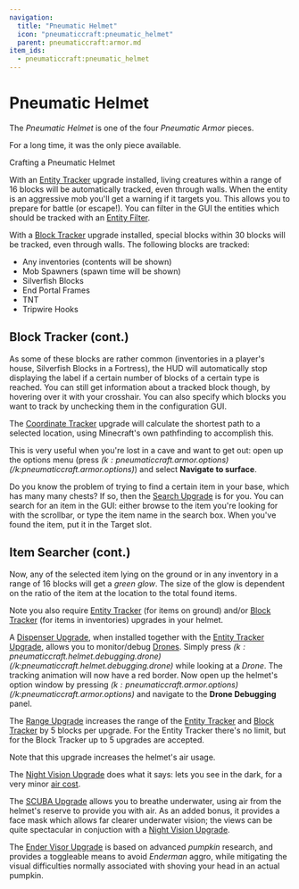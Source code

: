 ```yaml
---
navigation:
  title: "Pneumatic Helmet"
  icon: "pneumaticcraft:pneumatic_helmet"
  parent: pneumaticcraft:armor.md
item_ids:
  - pneumaticcraft:pneumatic_helmet
---
```


# Pneumatic Helmet

The *Pneumatic Helmet* is one of the four *Pneumatic Armor* pieces.

For a long time, it was the only piece available.

Crafting a Pneumatic Helmet

<Recipe id="pneumaticcraft:pneumatic_helmet" />

<a name="entity_tracker"></a>
<ItemImage id="pneumaticcraft:entity_tracker_upgrade" />

With an [Entity Tracker](../base_concepts/upgrades.md#entity_tracker) upgrade installed, living creatures within a range of 16 blocks will be automatically tracked, even through walls. When the entity is an aggressive mob you'll get a warning if it targets you. This allows you to prepare for battle (or escape!). You can filter in the GUI the entities which should be tracked with an [Entity Filter](../base_concepts/entity_filter.md).

<ItemImage id="pneumaticcraft:block_tracker_upgrade" />

With a [Block Tracker](../base_concepts/upgrades.md#block_tracker) upgrade installed, special blocks within 30 blocks will be tracked, even through walls. The following blocks are tracked:
- Any inventories (contents will be shown)
- Mob Spawners (spawn time will be shown)
- Silverfish Blocks
- End Portal Frames
- TNT
- Tripwire Hooks

## Block Tracker (cont.)

As some of these blocks are rather common (inventories in a player's house, Silverfish Blocks in a Fortress), the HUD will automatically stop displaying the label if a certain number of blocks of a certain type is reached. You can still get information about a tracked block though, by hovering over it with your crosshair. You can also specify which blocks you want to track by unchecking them in the configuration GUI.

<ItemImage id="pneumaticcraft:coordinate_tracker_upgrade" />

The [Coordinate Tracker](../base_concepts/upgrades.md#coordinate_tracker) upgrade will calculate the shortest path to a selected location, using Minecraft's own pathfinding to accomplish this.

This is very useful when you're lost in a cave and want to get out: open up the options menu (press *$(k:pneumaticcraft.armor.options)$(/k:pneumaticcraft.armor.options)*) and select **Navigate to surface**.

<ItemImage id="pneumaticcraft:search_upgrade" />

Do you know the problem of trying to find a certain item in your base, which has many many chests? If so, then the [Search Upgrade](../base_concepts/upgrades.md#item_searcher) is for you. You can search for an item in the GUI: either browse to the item you're looking for with the scrollbar, or type the item name in the search box. When you've found the item, put it in the Target slot.

## Item Searcher (cont.)

Now, any of the selected item lying on the ground or in any inventory in a range of 16 blocks will get a *green glow*. The size of the glow is dependent on the ratio of the item at the location to the total found items.

Note you also require [Entity Tracker](../base_concepts/upgrades.md#entity_tracker) (for items on ground) and/or [Block Tracker](../base_concepts/upgrades.md#block_tracker) (for items in inventories) upgrades in your helmet.

<ItemImage id="pneumaticcraft:dispenser_upgrade" />

A [Dispenser Upgrade](../base_concepts/upgrades.md#dispenser), when installed together with the [Entity Tracker Upgrade](../base_concepts/upgrades.md#entity_tracker), allows you to monitor/debug [Drones](../tools/drone.md). Simply press *$(k:pneumaticcraft.helmet.debugging.drone)$(/k:pneumaticcraft.helmet.debugging.drone)* while looking at a *Drone*. The tracking animation will now have a red border. Now open up the helmet's option window by pressing *$(k:pneumaticcraft.armor.options)$(/k:pneumaticcraft.armor.options)* and navigate to the **Drone Debugging** panel.

<ItemImage id="pneumaticcraft:range_upgrade" />

The [Range Upgrade](../base_concepts/upgrades.md#range) increases the range of the [Entity Tracker](../base_concepts/upgrades.md#entity_tracker) and [Block Tracker](../base_concepts/upgrades.md#block_tracker) by 5 blocks per upgrade. For the Entity Tracker there's no limit, but for the Block Tracker up to 5 upgrades are accepted.

Note that this upgrade increases the helmet's air usage.

<ItemImage id="pneumaticcraft:night_vision_upgrade" />

The [Night Vision Upgrade](../base_concepts/upgrades.md#night_vision) does what it says: lets you see in the dark, for a very minor [air cost](../base_concepts/pressure.md).

<ItemImage id="pneumaticcraft:scuba_upgrade" />

The [SCUBA Upgrade](../base_concepts/upgrades.md#scuba) allows you to breathe underwater, using air from the helmet's reserve to provide you with air. As an added bonus, it provides a face mask which allows far clearer underwater vision; the views can be quite spectacular in conjuction with a [Night Vision Upgrade](../base_concepts/upgrades.md#night_vision).

<ItemImage id="pneumaticcraft:ender_visor_upgrade" />

The [Ender Visor Upgrade](../base_concepts/upgrades.md#ender_visor) is based on advanced *pumpkin* research, and provides a toggleable means to avoid *Enderman* aggro, while mitigating the visual difficulties normally associated with shoving your head in an actual pumpkin.

